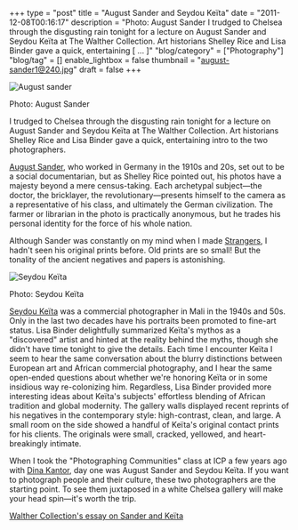 +++
type = "post"
title = "August Sander and Seydou Keïta"
date = "2011-12-08T00:16:17"
description = "Photo: August Sander I trudged to Chelsea through the disgusting rain tonight for a lecture on August Sander&#160;and Seydou Ke&#239;ta at The Walther Collection. Art historians Shelley Rice and Lisa Binder gave a quick, entertaining [ ... ]"
"blog/category" = ["Photography"]
"blog/tag" = []
enable_lightbox = false
thumbnail = "august-sander1@240.jpg"
draft = false
+++

<p><img style="display:block; margin-left:auto; margin-right:auto;" src="august-sander1.jpg" title="August sander" /></p>
<p>Photo: August Sander</p>
<p>I trudged to Chelsea through the disgusting rain tonight for a lecture
on August Sander and Seydou Keïta at The Walther Collection. Art
historians Shelley Rice and Lisa Binder gave a quick, entertaining intro
to the two photographers.</p>
<p><a href="http://www.getty.edu/art/exhibitions/sander/">August Sander</a>, who
worked in Germany in the 1910s and 20s, set out to be a social
documentarian, but as Shelley Rice pointed out, his photos have a
majesty beyond a mere census-taking. Each archetypal subject—the doctor,
the bricklayer, the revolutionary—presents himself to the camera as a
representative of his class, and ultimately the German civilization. The
farmer or librarian in the photo is practically anonymous, but he trades
his personal identity for the force of his whole nation.</p>
<p>Although Sander was constantly on my mind when I made
<a href="http://www.flickr.com/photos/emptysquare/sets/72157627172320196/">Strangers</a>,
I hadn't seen his original prints before. Old prints are so small! But
the tonality of the ancient negatives and papers is astonishing.</p>
<p><img style="display:block; margin-left:auto; margin-right:auto;" src="seydou-keita2.jpg" title="Seydou Keïta" /></p>
<p>Photo: Seydou Keïta</p>
<p><a href="http://www.seydoukeitaphotographer.com/">Seydou Keïta</a> was a commercial
photographer in Mali in the 1940s and 50s. Only in the last two decades
have his portraits been promoted to fine-art status. Lisa Binder
delightfully summarized Keïta's mythos as a "discovered" artist and
hinted at the reality behind the myths, though she didn't have time
tonight to give the details. Each time I encounter Keïta I seem to hear
the same conversation about the blurry distinctions between European art
and African commercial photography, and I hear the same open-ended
questions about whether we're honoring Keïta or in some insidious way
re-colonizing him. Regardless, Lisa Binder provided more interesting
ideas about Keïta's subjects' effortless blending of African tradition
and global modernity. The gallery walls displayed recent reprints of his
negatives in the contemporary style: high-contrast, clean, and large. A
small room on the side showed a handful of Keïta's original contact
prints for his clients. The originals were small, cracked, yellowed, and
heart-breakingly intimate.</p>
<p>When I took the "Photographing Communities" class at ICP a few years ago
with <a href="http://www.dinakantor.com/">Dina Kantor</a>, day one was August
Sander and Seydou Keïta. If you want to photograph people and their
culture, these two photographers are the starting point. To see them
juxtaposed in a white Chelsea gallery will make your head spin—it's
worth the trip.</p>
<p><a href="http://walthercollection.com/displayEssay.php">Walther Collection's essay on Sander and
Keïta</a></p>
    